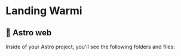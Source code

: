 # Landing Warmi

## 🚀 Astro web

Inside of your Astro project, you'll see the following folders and files:

```
